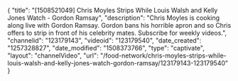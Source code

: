 {
    "title": "[1508521049] Chris Moyles Strips While Louis Walsh and Kelly Jones Watch - Gordon Ramsay",
    "description": "Chris Moyles is cooking along live with Gordon Ramsay. Gordon bans his horrible apron and so Chris offers to strip in front of his celebrity mates. Subscribe for weekly videos.",
    "channelid": "123179143",
    "videoid": "123179540",
    "date_created": "1257328827",
    "date_modified": "1508373766",
    "type": "captivate",
    "layout": "channelVideo",
    "url": "\/food-network\/chris-moyles-strips-while-louis-walsh-and-kelly-jones-watch-gordon-ramsay\/123179143-123179540"
}